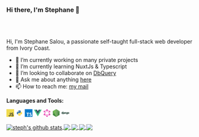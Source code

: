 ### Hi there, I'm Stephane 👋

<br />
<br />

Hi, I'm Stephane Salou, a passionate self-taught full-stack web developer from Ivory Coast.

- 🔭 I’m currently working on many private projects
- 🌱 I’m currently learning NuxtJs & Typescript
- 👯 I’m looking to collaborate on [DbQuery](https://github.com/stephsalou/db_query)
- 💬 Ask me about anything [here](https://github.com/stephsalou/stephsalou/issues)
- 📫 How to reach me: [my mail](mailto:anonymex1@outlook.com)

**Languages and Tools:**

<code><img height="20" src="https://raw.githubusercontent.com/github/explore/80688e429a7d4ef2fca1e82350fe8e3517d3494d/topics/javascript/javascript.png"></code>
<code><img height="20" src="https://raw.githubusercontent.com/github/explore/80688e429a7d4ef2fca1e82350fe8e3517d3494d/topics/python/python.png"></code>
<code><img height="20" src="https://raw.githubusercontent.com/github/explore/80688e429a7d4ef2fca1e82350fe8e3517d3494d/topics/typescript/typescript.png"></code>
<code><img height="20" src="https://raw.githubusercontent.com/github/explore/80688e429a7d4ef2fca1e82350fe8e3517d3494d/topics/vue/vue.png"></code>
<code><img height="20" src="https://raw.githubusercontent.com/github/explore/5c058a388828bb5fde0bcafd4bc867b5bb3f26f3/topics/graphql/graphql.png"></code>
<code><img height="20" src="https://raw.githubusercontent.com/github/explore/80688e429a7d4ef2fca1e82350fe8e3517d3494d/topics/nodejs/nodejs.png"></code>
<code><img height="20" src="https://raw.githubusercontent.com/github/explore/80688e429a7d4ef2fca1e82350fe8e3517d3494d/topics/django/django.png"></code>



<a href="https://github.com/stephsalou">
  <img align="center" src="https://github-readme-stats.vercel.app/api?username=stephsalou&show_icons=true&include_all_commits=true&theme=dark" alt="steph's github stats" />
</a>
<a href="https://github.com/stephsalou">
  <img align="center" src="https://github-readme-stats.vercel.app/api/top-langs/?username=stephsalou&layout=compact&theme=dark" />
</a>

<a href="https://github.com/stephsalou/db_query">
  <img align="center" src="https://github-readme-stats.vercel.app/api/pin/?username=stephsalou&repo=db_query&theme=radical" />
</a>    
<a href="https://github.com/stephsalou/MonFramework">
  <img align="center" src="https://github-readme-stats.vercel.app/api/pin/?username=stephsalou&repo=MonFramework&theme=radical" />
</a>
<a href="https://github.com/stephsalou/nuxt-nest-template">
  <img align="center" src="https://github-readme-stats.vercel.app/api/pin/?username=stephsalou&repo=nuxt-nest-template&theme=blue-green" />
</a>
